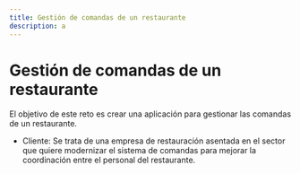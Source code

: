 ```yaml
---
title: Gestión de comandas de un restaurante
description: a
---
```

# Gestión de comandas de un restaurante

El objetivo de este reto es crear una aplicación para gestionar las comandas de un restaurante. 

- Cliente: Se trata de una empresa de restauración asentada en el sector que quiere modernizar el sistema de comandas para mejorar la coordinación entre el personal del restaurante.
